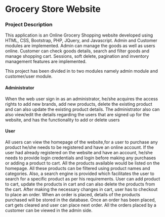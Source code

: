 # Grocery Store Website
<h3> Project Description</h3>
<p>This application is an Online Grocery Shopping website developed using HTML, CSS, Bootstrap, PHP, JQuery, and Javascript. Admin and Customer modules are implemented. Admin can manage the goods as well as users online. Customer can check goods details, search and filter goods and manage shopping cart. Sessions, soft delete, pagination and inventory management features are implemented.</p>
<p>This project has been divided in to two modules namely admin module and 
customer/user module. 
<h4>Administrator </h4>
<p>When the web user sign in as an administrator, he/she acquires the access rights to add 
new brands, add new products, delete the existing product and can also update the 
existing product details. The administrator also can also view/edit the details regarding 
the users that are signed up for the website, and has the functionality to add or delete users </p>
<h4>User </h4>
<p>All users can view the homepage of the website,for a user to purchase any product 
he/she needs to be registered and have an online account. If the user had already 
registered on the website and have an account, he/she needs to provide login 
credentials and login before making any purchases or adding a product to cart. All the 
products available would be listed on the homepage. All these products can be filtered 
using product names and categories. Also, a search engine is provided which facilitates the 
user to search for a specific product as per his requirements. User can add product to 
cart, update the products in cart and can also delete the products from the cart. After 
making the necessary changes in cart, user has to checkout to place an order. When an 
order is placed, details of the products purchased will be stored in the database. Once 
an order has been placed, cart gets cleared and user can place next order. All the orders 
placed by a customer can be viewed in the admin side.</p></p>
<br>

    
